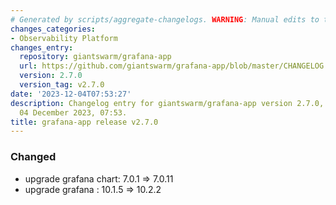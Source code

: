 ```yaml
---
# Generated by scripts/aggregate-changelogs. WARNING: Manual edits to this files will be overwritten.
changes_categories:
- Observability Platform
changes_entry:
  repository: giantswarm/grafana-app
  url: https://github.com/giantswarm/grafana-app/blob/master/CHANGELOG.md#270---2023-12-04
  version: 2.7.0
  version_tag: v2.7.0
date: '2023-12-04T07:53:27'
description: Changelog entry for giantswarm/grafana-app version 2.7.0, published on
  04 December 2023, 07:53.
title: grafana-app release v2.7.0
---
```


### Changed
- upgrade grafana chart: 7.0.1 => 7.0.11
- upgrade grafana : 10.1.5 => 10.2.2
